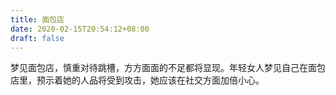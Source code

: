 ```yaml
---
title: 面包店
date: 2020-02-15T20:54:12+08:00
draft: false
---
```


梦见面包店，慎重对待跳槽，方方面面的不足都将显现。年轻女人梦见自己在面包店里，预示着她的人品将受到攻击，她应该在社交方面加倍小心。